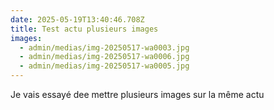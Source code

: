 ```yaml
---
date: 2025-05-19T13:40:46.708Z
title: Test actu plusieurs images
images:
  - admin/medias/img-20250517-wa0003.jpg
  - admin/medias/img-20250517-wa0006.jpg
  - admin/medias/img-20250517-wa0005.jpg
---
```

Je vais essayé dee mettre plusieurs images sur la même actu